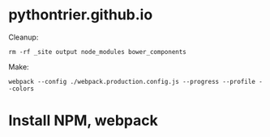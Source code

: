 # pythontrier.github.io



Cleanup:

```
rm -rf _site output node_modules bower_components
```


Make:

```
webpack --config ./webpack.production.config.js --progress --profile --colors
```


# Install NPM, webpack
